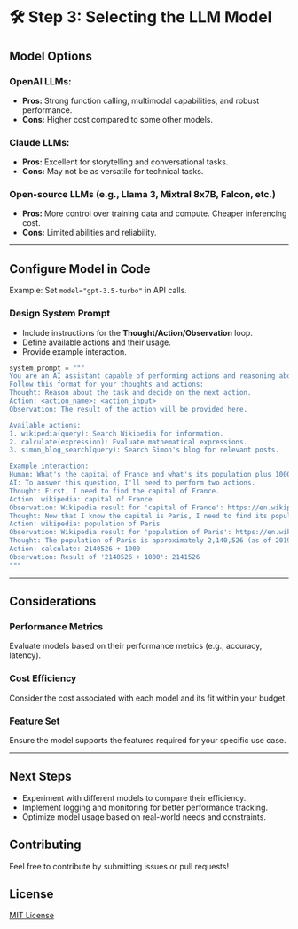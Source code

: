 # 🛠️ Step 3: Selecting the LLM Model

## Model Options

### OpenAI LLMs:
- **Pros:** Strong function calling, multimodal capabilities, and robust performance.
- **Cons:** Higher cost compared to some other models.

### Claude LLMs:
- **Pros:** Excellent for storytelling and conversational tasks.
- **Cons:** May not be as versatile for technical tasks.

### Open-source LLMs (e.g., Llama 3, Mixtral 8x7B, Falcon, etc.)
- **Pros:** More control over training data and compute. Cheaper inferencing cost.
- **Cons:** Limited abilities and reliability. 

---

## Configure Model in Code
Example: Set `model="gpt-3.5-turbo"` in API calls.

### Design System Prompt
- Include instructions for the **Thought/Action/Observation** loop.
- Define available actions and their usage.
- Provide example interaction.

```python
system_prompt = """
You are an AI assistant capable of performing actions and reasoning about your responses.
Follow this format for your thoughts and actions:
Thought: Reason about the task and decide on the next action.
Action: <action_name>: <action_input>
Observation: The result of the action will be provided here.

Available actions:
1. wikipedia(query): Search Wikipedia for information.
2. calculate(expression): Evaluate mathematical expressions.
3. simon_blog_search(query): Search Simon's blog for relevant posts.

Example interaction:
Human: What's the capital of France and what's its population plus 1000?
AI: To answer this question, I'll need to perform two actions.
Thought: First, I need to find the capital of France.
Action: wikipedia: capital of France
Observation: Wikipedia result for 'capital of France': https://en.wikipedia.org/wiki/Paris
Thought: Now that I know the capital is Paris, I need to find its population and add 1000.
Action: wikipedia: population of Paris
Observation: Wikipedia result for 'population of Paris': https://en.wikipedia.org/wiki/Paris
Thought: The population of Paris is approximately 2,140,526 (as of 2019). Now I need to add 1000 to this number.
Action: calculate: 2140526 + 1000
Observation: Result of '2140526 + 1000': 2141526
"""
```

---

## Considerations

### Performance Metrics
Evaluate models based on their performance metrics (e.g., accuracy, latency).

### Cost Efficiency
Consider the cost associated with each model and its fit within your budget.

### Feature Set
Ensure the model supports the features required for your specific use case.

---

## Next Steps
- Experiment with different models to compare their efficiency.
- Implement logging and monitoring for better performance tracking.
- Optimize model usage based on real-world needs and constraints.

## Contributing
Feel free to contribute by submitting issues or pull requests!

## License
[MIT License](LICENSE)

